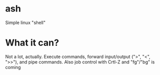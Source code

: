 # ash
Simple linux "shell"
# What it can?
Not a lot, actually. Execute commands, forward input/output (">", "<", ">>"), and pipe commands. Also job control with Crtl-Z and "fg"/"bg" is coming
